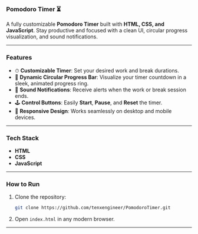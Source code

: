 ### **Pomodoro Timer ⏳**

A fully customizable **Pomodoro Timer** built with **HTML, CSS, and JavaScript**. Stay productive and focused with a clean UI, circular progress visualization, and sound notifications.

---

### **Features**
- ⏱ **Customizable Timer**: Set your desired work and break durations.  
- 🎨 **Dynamic Circular Progress Bar**: Visualize your timer countdown in a sleek, animated progress ring.  
- 🎵 **Sound Notifications**: Receive alerts when the work or break session ends.  
- 🕹 **Control Buttons**: Easily **Start**, **Pause**, and **Reset** the timer.  
- 📱 **Responsive Design**: Works seamlessly on desktop and mobile devices.  

---

### **Tech Stack**
- **HTML**  
- **CSS**  
- **JavaScript**  

---

### **How to Run**
1. Clone the repository:
   ```bash
   git clone https://github.com/tenxengineer/PomodoroTimer.git
   ```
2. Open `index.html` in any modern browser.

---
